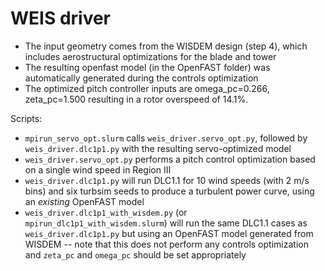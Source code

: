 # WEIS driver

* The input geometry comes from the WISDEM design (step 4), which includes
  aerostructural optimizations for the blade and tower
* The resulting openfast model (in the OpenFAST folder) was automatically
  generated during the controls optimization
* The optimized pitch controller inputs are omega_pc=0.266, zeta_pc=1.500
  resulting in a rotor overspeed of 14.1%.

Scripts:

* `mpirun_servo_opt.slurm` calls `weis_driver.servo_opt.py`, followed by
  `weis_driver.dlc1p1.py` with the resulting servo-optimized model
* `weis_driver.servo_opt.py` performs a pitch control optimization based on a
  single wind speed in Region III
* `weis_driver.dlc1p1.py` will run DLC1.1 for 10 wind speeds (with 2 m/s bins)
  and six turbsim seeds to produce a turbulent power curve, using an _existing_
  OpenFAST model
* `weis_driver.dlc1p1_with_wisdem.py` (or `mpirun_dlc1p1_with_wisdem.slurm`)
  will run the same DLC1.1 cases as `weis_driver.dlc1p1.py` but using an
  OpenFAST model generated from WISDEM -- note that this does not perform any
  controls optimization and `zeta_pc` and `omega_pc` should be set appropriately

